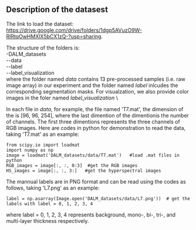 ## Description of the datasest
The link to load the dataset: https://drive.google.com/drive/folders/1dgp5AVuzO9W-RlRtqOwHMXlX5bCX1zQ-?usp=sharing. 

The structure of the folders is:  \
-DALM_datasets \
  --data  \
  --label \
  --label_visualization \
where the folder named *data* contains 13 pre-processed samples (i.e. raw image array) in our experiment and the folder named *label* inlcudes the corresponding segmentation masks.  For visualzation, we also provide color images in the foler named *label_visualization* \

In each file in *data*, for example, the file named 'T7.mat', the dimension of the  is [96, 96, 254], where the last dimention of the dimentionis the number of channels. The first three dimentions represents the three channels of RGB images. Here are codes in python for demonstration to read the data, taking 'T7.mat' as an example: 
```
from scipy.io import loadmat
import numpy as np
image = loadmat('DALM_datasets/data/T7.mat')   #load .mat files in python
RGB_images = image[:, :, 0:3]  #get the RGB images
HS_images = image[:, :, 3:]   #get the hyperspectral images
```
The mannual labels are in PNG format and can be read using the codes as follows, taking 'L7.png' as an example: 
```
label = np.asarray(Image.open('DALM_datasets/data/L7.png'))  # get the labels with label = 0, 1, 2, 3, 4
```
where label = 0, 1, 2, 3, 4 represents background, mono-, bi-, tri-, and multi-layer thickness respectively. 
